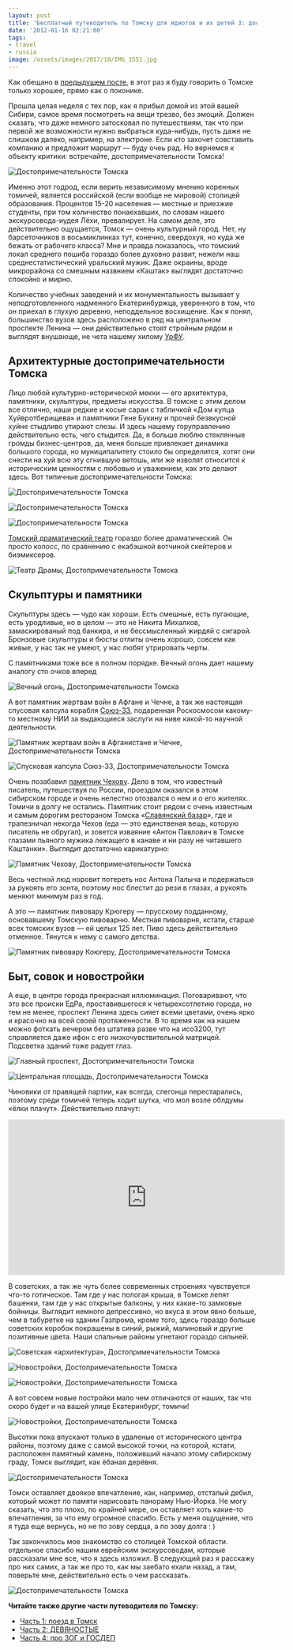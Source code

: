 ```yaml
---
layout: post
title: 'Бесплатный путеводитель по Томску для идиотов и их детей 3: достопримечатель'
date: '2012-01-16 02:21:00'
tags:
- travel
- russia
image: /assets/images/2017/10/IMG_1551.jpg
---
```


Как обещано в [предыдущем посте](http://shouldgo.ru/tomsk/), в этот раз я буду говорить о Томске только хорошее, прямо как о поконике.

Прошла целая неделя с тех пор, как я прибыл домой из этой вашей Сибири, самое время посмотреть на вещи трезво, без эмоций. Должен сказать, что даже немного затосковал по путешествиям, так что при первой же возможности нужно выбраться куда-нибудь, пусть даже не слишком далеко, например, на электроне. Если кто захочет совставить компанию и предложит маршрут — буду очеь рад. Но вернемся к объекту критики: встречайте, достопримечательности&nbsp;Томска!

![Достопримечательности Томска](/assets/images/2017/10/IMG_1551.jpg)

Именно этот годрод, если верить независимому мнению коренных томичей, является российской (если вообще не мировой) столицей образования. Процентов 15-20 населения — местные и приезжие студенты, при том количество понаехавших, по словам нашего экскурсовода-иудея Лёхи, превалирует. На самом деле, это действительно ощущается, Томск — очень культурный город. Нет, ну барсеточников в восьмиклинках тут, конечно, овердохуя, но куда же бежать от рабочего класса? Мне и правда показалось, что томский локал среднего пошиба гораздо более духовно развит, нежели наш среднестатистический уральский мужик. Даже окраины, вроде микрорайона со смешным назвнием «Каштак» выглядят достаточно спокойно и мирно.

Количество учебных заведений и их монументальность вызывает у неподготовленного надменного Екатеринбуржца, уверенного в том, что он приехал в глухую деревню, неподдельное восхищение. Как я понял, большинство вузов здесь расположено в ряд на центральном проспекте Ленина — они действительно стоят стройным рядом и выглядят внушающе, не чета нашему хилому [УрФУ](http://ru.wikipedia.org/wiki/%D0%A3%D1%80%D0%B0%D0%BB%D1%8C%D1%81%D0%BA%D0%B8%D0%B9_%D1%84%D0%B5%D0%B4%D0%B5%D1%80%D0%B0%D0%BB%D1%8C%D0%BD%D1%8B%D0%B9_%D1%83%D0%BD%D0%B8%D0%B2%D0%B5%D1%80%D1%81%D0%B8%D1%82%D0%B5%D1%82).

## Архитектурные достопримечательности Томска

Лицо любой культурно-исторической мекки — его архитектура, памятники, скульптуры, предметы искусства. В томске с этим делом все отлично, наши редкие и косые сараи с табличкой «Дом купца Хуйвротберищева» и памятники Гене Букину и прочей безвкусной хуйне стыдливо утирают слезы. И здесь нашему горуправлению действительно есть, чего стыдится. Да, я больше люблю стеклянные громды бизнес-центров, да, меня больше привлекает динамика большого города, но муниципалитету стоило бы определится, хотят они снести на хуй всю эту сгнившую ветошь, или же изволят относится к историческим ценностям с любовью и уважением, как это делают здесь. Вот типичные достопримечательности Томска:

![Достопримечательности Томска](/assets/images/2017/10/IMG_1488.jpg)

![Достопримечательности Томска](/assets/images/2017/10/IMG_1554.jpg)

![Достопримечательности Томска](/assets/images/2017/10/IMG_1487.jpg)

[Томский драматический театр](http://ru.wikipedia.org/wiki/%D0%A2%D0%BE%D0%BC%D1%81%D0%BA%D0%B8%D0%B9_%D0%BE%D0%B1%D0%BB%D0%B0%D1%81%D1%82%D0%BD%D0%BE%D0%B9_%D0%B4%D1%80%D0%B0%D0%BC%D0%B0%D1%82%D0%B8%D1%87%D0%B5%D1%81%D0%BA%D0%B8%D0%B9_%D1%82%D0%B5%D0%B0%D1%82%D1%80) гораздо более драматический. Он просто колосс, по сравнению с екабэшной вотчиной скейтеров и биэмиксеров.

![Театр Драмы, Достопримечательности Томска](/assets/images/2017/10/IMG_1482-1.jpg)

## Скульптуры и памятники

Скульптуры здесь — чудо как хороши. Есть смешные, есть пугающие, есть уродливые, но в целом — это не Никита Михалков, замаскированый под банкира, и не бессмысленный жирдяй с сигарой. Бронзовые скульптуры и бюсты отлиты очень хорошо, совсем как живые, у нас так не умеют, у нас любят утрировать черты.

С памятниками тоже все в полном порядке. Вечный огонь дает нашему аналогу сто очков вперед

![Вечный огонь, Достопримечательности Томска](/assets/images/2017/10/IMG_1523.jpg)

А вот памятник жертвам войн в Афгане и Чечне, а так же настоящая спусовая капсула корабля [Союз-33](http://ru.wikipedia.org/wiki/%D0%A1%D0%BE%D1%8E%D0%B7-33), подаренная Роскосмосом какому-то местному НИИ за выдающиеся заслуги на ниве какой-то научной деятельности.

![Памятник жертвам войн в Афганистане и Чечне, Достопримечательности Томска](/assets/images/2017/10/IMG_1448.jpg)

![Спусковая капсула Союз-33, Достопримечательности Томска](/assets/images/2017/10/IMG_1525.jpg)

Очень позабавил [памятник Чехову](http://ru.wikipedia.org/wiki/%D0%9F%D0%B0%D0%BC%D1%8F%D1%82%D0%BD%D0%B8%D0%BA_%D0%A7%D0%B5%D1%85%D0%BE%D0%B2%D1%83_(%D0%A2%D0%BE%D0%BC%D1%81%D0%BA)). Дело в том, что известный писатель, путешествуя по России, проездом оказался в этом сибирском городе и очень нелестно отозвался о нем и о его жителях. Томичи в долгу не остались. Памятник стоит рядом с очень известным и самым дорогим рестораном Томска «[Славянский базар](http://ru.wikipedia.org/wiki/%D0%A1%D0%BB%D0%B0%D0%B2%D1%8F%D0%BD%D1%81%D0%BA%D0%B8%D0%B9_%D0%B1%D0%B0%D0%B7%D0%B0%D1%80_(%D0%A2%D0%BE%D0%BC%D1%81%D0%BA))», где и трапезничал некогда Чехов (еда — это единственая вещь, которую писатель не обругал), и зовется изваяние «Антон Павлович в Томске глазами пьяного мужика лежащего в канаве и ни разу не читавшего Каштанки». Выглядит достаточно карикатурно:

![Памятник Чехову, Достопримечательности Томска](/assets/images/2017/10/IMG_1519.jpg)

Весь честной люд норовит потереть нос Антона Палыча и подержаться за рукоять его зонта, поэтому нос блестит до рези в глазах, а рукоять меняют минимум раз в год.

А это — памятник пивовару Крюгеру — прусскому подданному, основавшему Томскую пивоварню. Местная пивоварня, кстати, старше всех томских вузов — ей целых 125 лет. Пиво здесь действительно отменное. Тянутся к нему с самого детства.

![Памятник пивовару Коюгеру, Достопримечательности Томска](/assets/images/2017/10/IMG_1522.jpg)

## Быт, совок и новостройки

А еще, в центре города прекрасная иллюминация. Поговаривают, что это все происки ЕдРа, проставившегося к четырехсотлетию города, но тем не менее, проспект Ленина здесь сияет всеми цветами, очень ярко и красочно на всей своей протяженности. В то время как на нашем можно фоткать вечером без штатива разве что на исо3200, тут справляется даже ифон с его низкочувствительной матрицей. Подсветка зданий тоже радует глаз.

![Главный проспект, Достопримечательности Томска](/assets/images/2017/10/IMG_1463.jpg)

![Центральная площадь, Достопримечательности Томска](/assets/images/2017/10/IMG_1457.jpg)

Чиновики от правящей партии, как всегда, слегонца перестарались, поэтому среди томичей теперь ходит шутка, что мол возле облдумы «ёлки плачут». Действительно плачут:

<iframe width="560" height="315" src="https://www.youtube.com/embed/P6r6abRkxYY?rel=0" frameborder="0" allowfullscreen></iframe>

В советских, а так же чуть более современных строениях чувствуется что-то готическое. Там где у нас пологая крыша, в Томске лепят башенки, там где у нас открытые балконы, у них какие-то замковые бойницы. Выглядит немного депрессивно, но вкуса в этом явно больше, чем в табуретке на здании Газпрома, кроме того, здесь гораздо больше советских коробок покрашены в синий, рыжий, малиновый и другие позитивные цвета. Наши спальные районы угнетают гораздо сильней.

![Советская «архитектура», Достопримечательности Томска](/assets/images/2017/10/IMG_1555.jpg)

![Новостройки, Достопримечательности Томска](/assets/images/2017/10/IMG_1558.jpg)

![Новостройки, Достопримечательности Томска](/assets/images/2017/10/IMG_1443.jpg)

А вот совсем новые постройки мало чем отличаются от наших, так что скоро будет и на вашей улице Екатеринбург, томичи!

![Новостройки, Достопримечательности Томска](/assets/images/2017/10/IMG_1557.jpg)

Высотки пока впускают только в удаленые от исторического центра районы, поэтому даже с самой высокой точки, на которой, кстати, расположен памятный камень, положивший начало этому сибирскому граду, Томск выглядит, как ёбаная дерёвня.

![Достопримечательности Томска](/assets/images/2017/10/IMG_1552.jpg)

Томск оставляет двоякое впечатление, как, например, отсталый дебил, который может по памяти нарисовать панораму Нью-Йорка. Не могу сказать, что это плохо, по крайней мере, он оставляет хоть какие-то впечатления, за что ему огромное спасибо. Есть у меня ощущение, что я туда еще вернусь, но не по зову сердца, а по зову долга : )

Так закончилось мое знакомство со столицей Томской области. отдельное спасибо нашим еврейским экскурсоводам, которые рассказали мне все, что я здесь изложил. В следующий раз я расскажу про них самих, а так же про то, как мы заебато ехали назад, а там, поверьте мне, действительно есть о чем рассказать.

![Достопримечательности Томска](/assets/images/2017/10/IMG_1524.jpg)

**Читайте также другие части путеводителя по Томску:**

- [Часть 1: поезд в Томск](http://shouldgo.ru/to-tomsk-by-train/)
- [Часть 2: ДЕВЯНОСТЫЕ](http://shouldgo.ru/tomsk/)
- [Часть 4: про ЗОГ и ГОСДЕП](http://shouldgo.ru/tomsk-zog-gosdep/)
